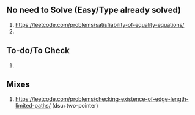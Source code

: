 ## No need to Solve (Easy/Type already solved)
1. https://leetcode.com/problems/satisfiability-of-equality-equations/
2. 


## To-do/To Check
1. 


## Mixes
1. https://leetcode.com/problems/checking-existence-of-edge-length-limited-paths/ (dsu+two-pointer)

